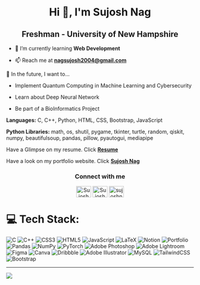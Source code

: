 <h1 align="center">Hi 👋, I'm Sujosh Nag</h1>
<h2 align="center">Freshman - University of New Hampshire</h2>

- 🌱 I’m currently learning **Web Development**

- 📫 Reach me at **nagsujosh2004@gmail.com**

🎯 In the future, I want to...

- Implement Quantum Computing in Machine Learning and Cybersecurity

- Learn about Deep Neural Network

- Be part of a BioInformatics Project

**Languages:** C, C++, Python, HTML, CSS, Bootstrap, JavaScript

**Python Libraries:** math, os, shutil, pygame, tkinter, turtle, random, qiskit, numpy, beautifulsoup, pandas, pillow, pyautogui, mediapipe

Have a Glimpse on my resume. Click <a href="https://drive.google.com/file/d/1e1oy7m7pLnWS-Yc-ppN3oUGifYPzyM5A/view?usp=sharing" target="_blank">**Resume**</a>

Have a look on my portfolio website. Click <a href="https://sujoshnag.netlify.app" target="_blank">**Sujosh Nag**</a>

<h3 align="center">Connect with me</h3>
<p align='center'>
<a href="https://www.linkedin.com/in/sujoshnag/" target="_blank"><img align="center" src="https://simpleicons.org/icons/linkedin.svg" alt="Sujosh Nag" height="30" width="40" /></a>
<a href="https://www.facebook.com/sujosh.nag.9" target="_blank"><img align="center" src="https://simpleicons.org/icons/facebook.svg" alt="Sujosh Nag" height="30" width="40" /></a>
<a href="https://www.instagram.com/sujoshnag/" target="_blank"><img align="center" src="https://simpleicons.org/icons/instagram.svg" alt="sujoshnag" height="30" width="40" /></a>

# 💻 Tech Stack:
![C](https://img.shields.io/badge/c-%2300599C.svg?style=for-the-badge&logo=c&logoColor=white) ![C++](https://img.shields.io/badge/c++-%2300599C.svg?style=for-the-badge&logo=c%2B%2B&logoColor=white) ![CSS3](https://img.shields.io/badge/css3-%231572B6.svg?style=for-the-badge&logo=css3&logoColor=white) ![HTML5](https://img.shields.io/badge/html5-%23E34F26.svg?style=for-the-badge&logo=html5&logoColor=white) ![JavaScript](https://img.shields.io/badge/javascript-%23323330.svg?style=for-the-badge&logo=javascript&logoColor=%23F7DF1E) ![LaTeX](https://img.shields.io/badge/latex-%23008080.svg?style=for-the-badge&logo=latex&logoColor=white) ![Notion](https://img.shields.io/badge/Notion-%23000000.svg?style=for-the-badge&logo=notion&logoColor=white) ![Portfolio](https://img.shields.io/badge/Portfolio-%23000000.svg?style=for-the-badge&logo=firefox&logoColor=#FF7139) ![Pandas](https://img.shields.io/badge/pandas-%23150458.svg?style=for-the-badge&logo=pandas&logoColor=white) ![NumPy](https://img.shields.io/badge/numpy-%23013243.svg?style=for-the-badge&logo=numpy&logoColor=white) ![PyTorch](https://img.shields.io/badge/PyTorch-%23EE4C2C.svg?style=for-the-badge&logo=PyTorch&logoColor=white) ![Adobe Photoshop](https://img.shields.io/badge/adobephotoshop-%2331A8FF.svg?style=for-the-badge&logo=adobephotoshop&logoColor=white) ![Adobe Lightroom](https://img.shields.io/badge/Adobe%20Lightroom-31A8FF.svg?style=for-the-badge&logo=Adobe%20Lightroom&logoColor=white) 	![Figma](https://img.shields.io/badge/figma-%23F24E1E.svg?style=for-the-badge&logo=figma&logoColor=white) ![Canva](https://img.shields.io/badge/Canva-%2300C4CC.svg?style=for-the-badge&logo=Canva&logoColor=white) ![Dribbble](https://img.shields.io/badge/Dribbble-EA4C89?style=for-the-badge&logo=dribbble&logoColor=white) ![Adobe Illustrator](https://img.shields.io/badge/adobeillustrator-%23FF9A00.svg?style=for-the-badge&logo=adobeillustrator&logoColor=white) ![MySQL](https://img.shields.io/badge/mysql-%2300f.svg?style=for-the-badge&logo=mysql&logoColor=white) ![TailwindCSS](https://img.shields.io/badge/tailwindcss-%2338B2AC.svg?style=for-the-badge&logo=tailwind-css&logoColor=white) ![Bootstrap](https://img.shields.io/badge/bootstrap-%23563D7C.svg?style=for-the-badge&logo=bootstrap&logoColor=white)
  
 ---
 ![](https://visitcount.itsvg.in/api?id=nagsujosh&icon=2&color=9)
